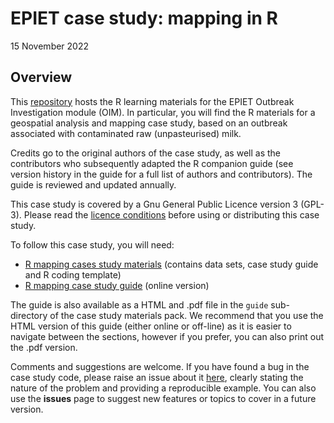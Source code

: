 EPIET case study: mapping in R
================
15 November 2022

<!-- README.md is generated from README.Rmd. Please edit that file -->

## Overview

This
[repository](https://github.com/EPIET/OutbreakInvestigation/tree/master/Mapping)
hosts the R learning materials for the EPIET Outbreak Investigation
module (OIM). In particular, you will find the R materials for a
geospatial analysis and mapping case study, based on an outbreak
associated with contaminated raw (unpasteurised) milk.

Credits go to the original authors of the case study, as well as the
contributors who subsequently adapted the R companion guide (see version
history in the guide for a full list of authors and contributors). The
guide is reviewed and updated annually.

This case study is covered by a Gnu General Public Licence version 3
(GPL-3). Please read the [licence
conditions](https://github.com/EPIET/OutbreakInvestigation/blob/master/LICENSE)
before using or distributing this case study.

To follow this case study, you will need:

-   [R mapping cases study
    materials](https://github.com/EPIET/OutbreakInvestigation/raw/master/Mapping/Mapping_R_casestudy.zip)
    (contains data sets, case study guide and R coding template)
-   [R mapping case study
    guide](https://epiet.github.io/OutbreakInvestigations/Mapping_R_guide.html)
    (online version)

The guide is also available as a HTML and .pdf file in the `guide`
sub-directory of the case study materials pack. We recommend that you
use the HTML version of this guide (either online or off-line) as it is
easier to navigate between the sections, however if you prefer, you can
also print out the .pdf version.

Comments and suggestions are welcome. If you have found a bug in the
case study code, please raise an issue about it
[here](https://github.com/EPIET/OutbreakInvestigation/issues), clearly
stating the nature of the problem and providing a reproducible example.
You can also use the **issues** page to suggest new features or topics
to cover in a future version.
